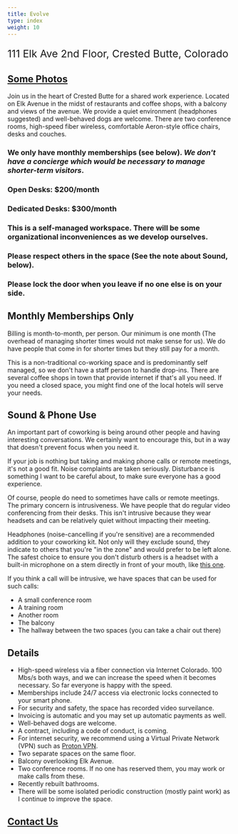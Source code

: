 ```yaml
---
title: Evolve
type: index
weight: 10
---
```


<p style="font-size:23px">111 Elk Ave 2nd Floor, Crested Butte, Colorado</p>

## [Some Photos](https://www.instagram.com/evolve.crestedbutte/)

Join us in the heart of Crested Butte for a shared work experience. Located on
Elk Avenue in the midst of restaurants and coffee shops, with a balcony and
views of the avenue. We provide a quiet environment (headphones suggested) and
well-behaved dogs are welcome. There are two conference rooms, high-speed fiber
wireless, comfortable Aeron-style office chairs, desks and couches.

### We only have monthly memberships (see below). *We don't have a concierge which would be necessary to manage shorter-term visitors*.

### Open Desks: $200/month

### Dedicated Desks: $300/month

### This is a self-managed workspace. There will be some organizational inconveniences as we develop ourselves.

### Please respect others in the space (See the note about Sound, below).

### Please lock the door when you leave if no one else is on your side.

## Monthly Memberships Only

Billing is month-to-month, per person. Our minimum is one month (The overhead
of managing shorter times would not make sense for us). We do have people that
come in for shorter times but they still pay for a month.

This is a non-traditional co-working space and is predominantly self managed,
so we don't have a staff person to handle drop-ins. There are several coffee
shops in town that provide internet if that's all you need. If you need a
closed space, you might find one of the local hotels will serve your needs.

## Sound & Phone Use

An important part of coworking is being around other people and having
interesting conversations. We certainly want to encourage this, but in a way
that doesn't prevent focus when you need it.

If your job is nothing but taking and making phone calls or remote meetings,
it's not a good fit. Noise complaints are taken seriously. Disturbance is
something I want to be careful about, to make sure everyone has a good
experience.

Of course, people do need to sometimes have calls or remote meetings. The
primary concern is intrusiveness. We have people that do regular video
conferencing from their desks. This isn't intrusive because they wear headsets
and can be relatively quiet without impacting their meeting.

Headphones (noise-cancelling if you're sensitive) are a recommended addition to
your coworking kit. Not only will they exclude sound, they indicate to others
that you're "in the zone" and would prefer to be left alone. The safest choice
to ensure you  don't disturb others is a headset with a built-in microphone on
a stem directly in front of your mouth, like [this
one](https://smile.amazon.com/gp/product/B000UXZQ42/ref=ppx_yo_dt_b_asin_title_o02_s00?ie=UTF8&psc=1).

If you think a call will be intrusive, we have spaces that can be used for such
calls:

+ A small conference room
+ A training room
+ Another room
+ The balcony
+ The hallway between the two spaces (you can take a chair out there)

## Details

+ High-speed wireless via a fiber connection via Internet Colorado. 100 Mbs/s
  both ways, and we can increase the speed when it becomes necessary. So far
  everyone is happy with the speed.
+ Memberships include 24/7 access via electronic locks connected to your smart
  phone.
+ For security and safety, the space has recorded video surveilance.
+ Invoicing is automatic and you may set up automatic payments as well.
+ Well-behaved dogs are welcome.
+ A contract, including a code of conduct, is coming.
+ For internet security, we recommend using a Virtual Private Network (VPN) such as
  <a href="https://protonvpn.com/" target="_blank" rel="noopener noreferrer">Proton VPN</a>.
+ Two separate spaces on the same floor.
+ Balcony overlooking Elk Avenue.
+ Two conference rooms. If no one has reserved them, you may work or make calls from these.
+ Recently rebuilt bathrooms.
+ There will be some isolated periodic construction (mostly paint work) as I continue to improve the space.

## [Contact Us](https://www.evolvework.co/contact/)
